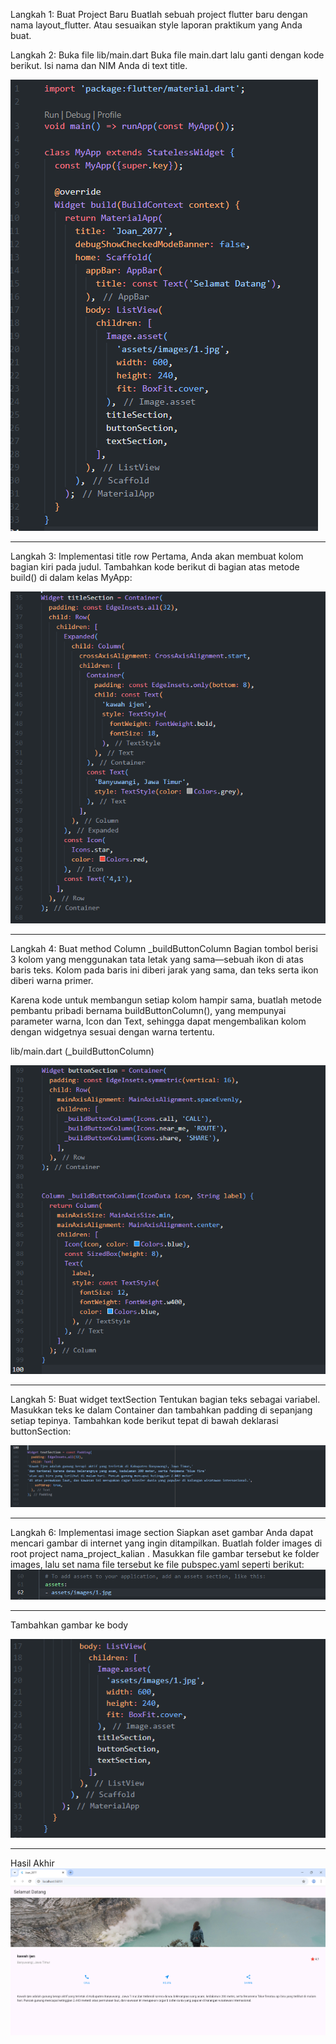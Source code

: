 Langkah 1: Buat Project Baru
Buatlah sebuah project flutter baru dengan nama layout_flutter. Atau sesuaikan style laporan praktikum yang Anda buat.

Langkah 2: Buka file lib/main.dart
Buka file main.dart lalu ganti dengan kode berikut. Isi nama dan NIM Anda di text title.

![alt text](assets/images/image-1.png)

---

Langkah 3: Implementasi title row
Pertama, Anda akan membuat kolom bagian kiri pada judul. Tambahkan kode berikut di bagian atas metode build() di dalam kelas MyApp:

![alt text](assets/images/image-2.png)

---

Langkah 4: Buat method Column _buildButtonColumn
Bagian tombol berisi 3 kolom yang menggunakan tata letak yang sama—sebuah ikon di atas baris teks. Kolom pada baris ini diberi jarak yang sama, dan teks serta ikon diberi warna primer.

Karena kode untuk membangun setiap kolom hampir sama, buatlah metode pembantu pribadi bernama buildButtonColumn(), yang mempunyai parameter warna, Icon dan Text, sehingga dapat mengembalikan kolom dengan widgetnya sesuai dengan warna tertentu.

lib/main.dart (_buildButtonColumn)

![alt text](assets/images/image-3.png)

---

Langkah 5: Buat widget textSection
Tentukan bagian teks sebagai variabel. Masukkan teks ke dalam Container dan tambahkan padding di sepanjang setiap tepinya. Tambahkan kode berikut tepat di bawah deklarasi buttonSection:

![alt text](assets/images/image-4.png)

---

Langkah 6: Implementasi image section
Siapkan aset gambar
Anda dapat mencari gambar di internet yang ingin ditampilkan. Buatlah folder images di root project nama_project_kalian . Masukkan file gambar tersebut ke folder images, lalu set nama file tersebut ke file pubspec.yaml seperti berikut:
![alt text](assets/images/image-5.png)

---

Tambahkan gambar ke body

![alt text](assets/images/image-6.png)

---
Hasil Akhir
![alt text](assets/images/image7.png)
